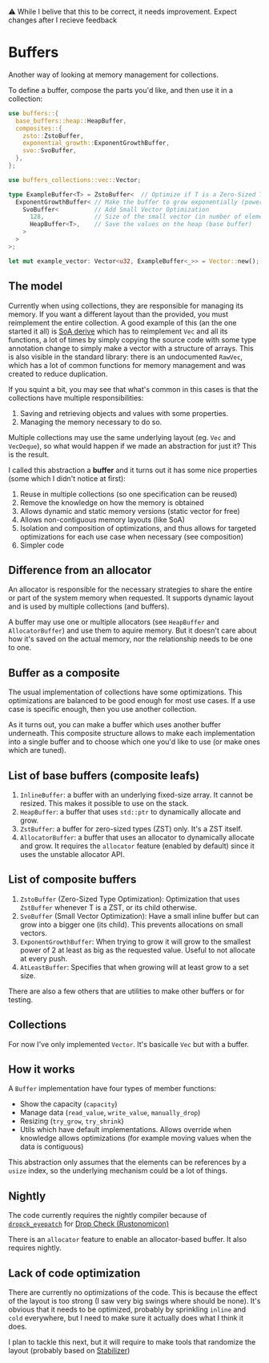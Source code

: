 ⚠ While I belive that this to be correct, it needs improvement. Expect changes
after I recieve feedback

# Buffers
Another way of looking at memory management for collections.

To define a buffer, compose the parts you'd like, and then use it in a
collection:
```rust
use buffers::{
  base_buffers::heap::HeapBuffer,
  composites::{
    zsto::ZstoBuffer,
    exponential_growth::ExponentGrowthBuffer,
    svo::SvoBuffer,
  },
};

use buffers_collections::vec::Vector;

type ExampleBuffer<T> = ZstoBuffer<  // Optimize if T is a Zero-Sized Type
  ExponentGrowthBuffer< // Make the buffer to grow exponentially (powers of 2)
    SvoBuffer<          // Add Small Vector Optimization
      128,              // Size of the small vector (in number of elements)
      HeapBuffer<T>,    // Save the values on the heap (base buffer)
    >
  >
>;

let mut example_vector: Vector<u32, ExampleBuffer<_>> = Vector::new();
```

## The model
Currently when using collections, they are responsible for managing its memory.
If you want a different layout than the provided, you must reimplement the
entire collection. A good example of this (an the one started it all) is
[SoA derive](https://github.com/lumol-org/soa-derive) which has to reimplement
`Vec` and all its functions, a lot of times by simply copying the source code
with some type annotation change to simply make a vector with a structure of
arrays. This is also visible in the standard library: there is an undocumented
`RawVec`, which has a lot of common functions for memory management and was
created to reduce duplication.

If you squint a bit, you may see that what's common in this cases is that the
collections have multiple responsibilities:
  1. Saving and retrieving objects and values with some properties.
  2. Managing the memory necessary to do so.

Multiple collections may use the same underlying layout (eg. `Vec` and
`VecDeque`), so what would happen if we made an abstraction for just it? This
is the result.

I called this abstraction a **buffer** and it turns out it has some nice
properties (some which I didn't notice at first):
  1. Reuse in multiple collections (so one specification can be reused)
  1. Remove the knowledge on how the memory is obtained
  1. Allows dynamic and static memory versions (static vector for free)
  1. Allows non-contiguous memory layouts (like SoA)
  1. Isolation and composition of optimizations, and thus allows for targeted
  optimizations for each use case when necessary (see composition)
  1. Simpler code


## Difference from an allocator
An allocator is responsible for the necessary strategies to share the entire or
part of the system memory when requested. It supports dynamic layout and is used
by multiple collections (and buffers).

A buffer may use one or multiple allocators (see `HeapBuffer` and
`AllocatorBuffer`) and use them to aquire memory. But it doesn't care about how
it's saved on the actual memory, nor the relationship needs to be one to one.

## Buffer as a composite
The usual implementation of collections have some optimizations. This
optimizations are balanced to be good enough for most use cases. If a use case
is specific enough, then you use another collection.

As it turns out, you can make a buffer which uses another buffer underneath.
This composite structure allows to make each implementation into a single buffer
and to choose which one you'd like to use (or make ones which are tuned).

## List of base buffers (composite leafs)
  1. `InlineBuffer`: a buffer with an underlying fixed-size array. It cannot be
  resized. This makes it possible to use on the stack.
  2. `HeapBuffer`: a buffer that uses `std::ptr` to dynamically allocate and
  grow.
  3. `ZstBuffer`: a buffer for zero-sized types (ZST) only. It's a ZST itself.
  4. `AllocatorBuffer`: a buffer that uses an allocator to dynamically allocate
  and grow. It requires the `allocator` feature (enabled by default) since it
  uses the unstable allocator API.

## List of composite buffers
  1. `ZstoBuffer` (Zero-Sized Type Optimization): Optimization that uses
  `ZstBuffer` whenever T is a ZST, or its child otherwise.
  2. `SvoBuffer` (Small Vector Optimization): Have a small inline buffer but can
  grow into a bigger one (its child). This prevents allocations on small
  vectors.
  3. `ExponentGrowthBuffer`: When trying to grow it will grow to the smallest
  power of 2 at least as big as the requested value. Useful to not allocate at
  every push.
  4. `AtLeastBuffer`: Specifies that when growing will at least grow to a set
  size.

There are also a few others that are utilities to make other buffers or for
testing.

## Collections
For now I've only implemented `Vector`. It's basicalle `Vec` but with a buffer.

## How it works
A `Buffer` implementation have four types of member functions:
  - Show the capacity (`capacity`)
  - Manage data (`read_value`, `write_value`, `manually_drop`)
  - Resizing (`try_grow`, `try_shrink`)
  - Utils which have default implementations. Allows override when knowledge
  allows optimizations (for example moving values when the data is contiguous)

This abstraction only assumes that the elements can be references by a `usize`
index, so the underlying mechanism could be a lot of things.

## Nightly
The code currently requires the nightly compiler because of
[`dropck_eyepatch`](https://github.com/rust-lang/rust/issues/34761)
for [Drop Check (Rustonomicon)](https://doc.rust-lang.org/nomicon/dropck.html)

There is an `allocator` feature to enable an allocator-based buffer. It also
requires nightly.

## Lack of code optimization
There are currently no optimizations of the code. This is because the effect of
the layout is too strong (I saw very big swings where should be none). It's
obvious that it needs to be optimized, probably by sprinkling `inline` and
`cold` everywhere, but I need to make sure it actually does what I think it does.

I plan to tackle this next, but it will require to make tools that randomize
the layout (probably based on [Stabilizer](https://github.com/ccurtsinger/stabilizer))

